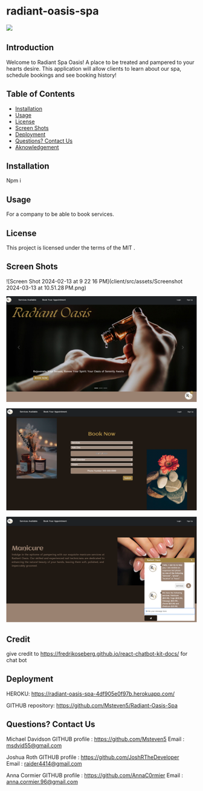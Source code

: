 # radiant-oasis-spa
 ![](https://img.shields.io/badge/javascript-MIT-blue)

 
## Introduction
   
  Welcome to Radiant Spa Oasis! A place to be treated and pampered to your hearts desire. This application will allow clients to learn about our spa, schedule bookings and see booking history!

## Table of Contents 

- [Installation](#installation)
- [Usage](#usage)
- [License](#license)
- [Screen Shots](#screen-shots)
- [Deployment](#deployment)
- [Questions? Contact Us](#questions-contact-us)
- [Aknowledgement](#acknowledgment)


## Installation

  Npm i



## Usage

For a company to be able to book services.

## License

This project is licensed under the terms of the MIT .


## Screen Shots

![Screen Shot 2024-02-13 at 9 22 16 PM](client/src/assets/Screenshot 2024-03-13 at 10.51.28 PM.png)


![Screen Shot 2024-02-13 at 9 25 49 PM](https://github.com/Msteven5/Radiant-Oasis-Spa/blob/main/client/src/assets/home.png)

![Screen Shot 2024-02-13 at 9 29 19 PM](https://github.com/Msteven5/Radiant-Oasis-Spa/blob/main/client/src/assets/home1.png)

![Screen Shot 2024-02-13 at 9 30 00 PM](https://github.com/Msteven5/Radiant-Oasis-Spa/blob/main/client/src/assets/home2.png)




## Credit 

give credit to https://fredrikoseberg.github.io/react-chatbot-kit-docs/ for chat bot

## Deployment

HEROKU: https://radiant-oasis-spa-4df905e0f97b.herokuapp.com/

GITHUB repository: https://github.com/Msteven5/Radiant-Oasis-Spa

## Questions? Contact Us

Michael Davidson
GITHUB profile : https://github.com/Msteven5
Email : msdvid55@gmail.com

Joshua Roth
GITHUB profile : https://github.com/JoshRTheDeveloper  
Email : raider4414@gmail.com

Anna Cormier
GITHUB profile : https://github.com/AnnaC0rmier
Email : anna.cormier.96@gmail.com


